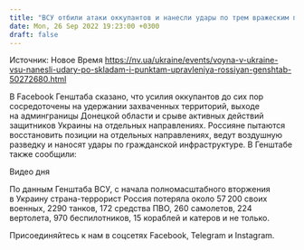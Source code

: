 ```yaml
---
title: "ВСУ отбили атаки оккупантов и нанесли удары по трем вражеским пунктам управления — Генштаб"
date: Mon, 26 Sep 2022 19:23:00 +0300
draft: false
---
```

Источник: Новое Время https://nv.ua/ukraine/events/voyna-v-ukraine-vsu-nanesli-udary-po-skladam-i-punktam-upravleniya-rossiyan-genshtab-50272680.html


В Facebook Генштаба сказано, что усилия оккупантов до сих пор сосредоточены на удержании захваченных территорий, выходе на админграницы Донецкой области и срыве активных действий защитников Украины на отдельных направлениях. Россияне пытаются восстановить позиции на отдельных направлениях, ведут воздушную разведку и наносят удары по гражданской инфраструктуре. В Генштабе также сообщили:

 Видео дня   

По данным Генштаба ВСУ, с начала полномасштабного вторжения в Украину страна-террорист Россия потеряла около 57 200 своих военных, 2290 танков, 172 средства ПВО, 260 самолетов, 224 вертолета, 970 беспилотников, 15 кораблей и катеров и не только.

Присоединяйтесь к нам в соцсетях Facebook, Telegram и Instagram.
